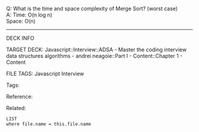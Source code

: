 Q: What is the time and space complexity of Merge Sort? (worst case)  
A: Time: O(n log n)  
Space: O(n)
<!--ID: 1690027054018-->

---

DECK INFO

TARGET DECK: Javascript::Interview::ADSA - Master the coding interview data structures algorithms - andrei neagoie::Part I - Content::Chapter 1 - Content

FILE TAGS: Javascript Interview

Tags:

Reference:

Related:

```dataview
LIST
where file.name = this.file.name
```
